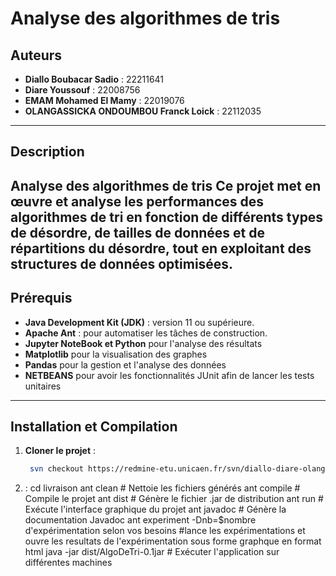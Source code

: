 # Analyse des algorithmes de tris

## Auteurs
- **Diallo Boubacar Sadio** : 22211641  
- **Diare Youssouf** : 22008756  
- **EMAM Mohamed El Mamy** : 22019076  
- **OLANGASSICKA ONDOUMBOU Franck Loick** : 22112035  

---

## Description

**Analyse des algorithmes de tris**  Ce projet met en œuvre et analyse les performances des algorithmes de tri en fonction de différents types de désordre, de tailles de données et de répartitions du désordre, tout en exploitant des structures de données optimisées.
---

## Prérequis

- **Java Development Kit (JDK)** : version 11 ou supérieure.
- **Apache Ant** : pour automatiser les tâches de construction.
- **Jupyter NoteBook et Python** pour l'analyse des résultats
- **Matplotlib** pour la visualisation des graphes
- **Pandas** pour la gestion et l'analyse des données
- **NETBEANS** pour avoir les fonctionnalités JUnit afin de lancer les tests unitaires 

---

## Installation et Compilation

1. **Cloner le projet** :
   ```bash
    svn checkout https://redmine-etu.unicaen.fr/svn/diallo-diare-olangassicka-emam
2. : cd livraison
    ant clean     # Nettoie les fichiers générés
    ant compile   # Compile le projet
    ant dist      # Génère le fichier .jar de distribution
    ant run       # Exécute l'interface graphique du projet
    ant javadoc   # Génère la documentation Javadoc
    ant experiment -Dnb=$nombre d'expérimentation selon vos besoins #lance les expérimentations et ouvre les resultats de l'expérimentation sous forme graphque en format html
    java -jar dist/AlgoDeTri-0.1jar # Exécuter l'application sur différentes machines
